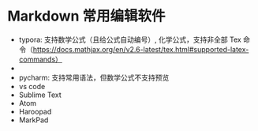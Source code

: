 # Markdown 常用编辑软件

* typora: 支持数学公式（且给公式自动编号）, 化学公式，支持非全部 Tex 命令（https://docs.mathjax.org/en/v2.6-latest/tex.html#supported-latex-commands）
*
* pycharm: 支持常用语法，但数学公式不支持预览
* vs code
* Sublime Text
* Atom
* Haroopad
* MarkPad